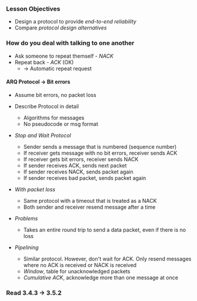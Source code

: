 ### Lesson Objectives
  * Design a protocol to provide _end-to-end reliability_
  * Compare _protocol design alternatives_

### How do you deal with talking to one another
  * Ask someone to repeat themself - _NACK_
  * Repeat back - _ACK_ (OK)
    - -> Automatic repeat request

#### ARQ Protocol -> Bit errors
  * Assume bit errors, no packet loss
  * Describe Protocol in detail
    - Algorithms for messages
    - No pseudocode or msg format

  * _Stop and Wait Protocol_
    - Sender sends a message that is numbered (sequence number)
    - If receiver gets message with no bit errors, receiver sends ACK
    - If receiver gets bit errors, receiver sends NACK
    - If sender receives ACK, sends next packet
    - If sender receives NACK, sends packet again
    - If sender receives bad packet, sends packet again

  * _With packet loss_
    - Same protocol with a timeout that is treated as a NACK
    - Both sender and receiver resend message after a time

  * _Problems_
    - Takes an entire round trip to send a data packet, even if there is no loss

  * _Pipelining_
    - Similar protocol. However, don't wait for ACK. Only resend messages
      where no ACK is received or NACK is received
    - _Window_, table for unacknowledged packets
    - _Cumulative ACK_, acknowledge more than one message at once

### Read 3.4.3 -> 3.5.2

